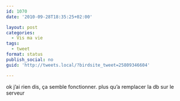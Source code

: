 ```yaml
---
id: 1070
date: '2010-09-28T18:35:25+02:00'

layout: post
categories:
  - Vis ma vie
tags:
  - tweet
format: status
publish_social: no
guid: 'http://tweets.local/?birdsite_tweet=25809346604'

---
```


ok j’ai rien dis, ça semble fonctionner. plus qu’a remplacer la db sur le serveur